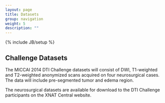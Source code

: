 ```yaml
---
layout: page
title: Datasets
group: navigation
weight: 5
description: ""
---
```

{% include JB/setup %}


## Challenge Datasets

The MICCAI 2014 DTI Challenge datasets will consist of DWI, T1-weighted and T2-weighted anonymized scans acquired on four neurosurgical cases. The data will include pre-segmented tumor and edema region.

The neurosurgical datasets are available for download to the DTI Challenge participants on the XNAT Central website. 





